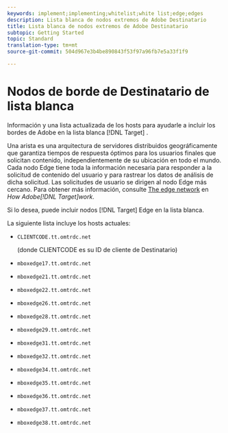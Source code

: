 ```yaml
---
keywords: implement;implementing;whitelist;white list;edge;edges
description: Lista blanca de nodos extremos de Adobe Destinatario
title: Lista blanca de nodos extremos de Adobe Destinatario
subtopic: Getting Started
topic: Standard
translation-type: tm+mt
source-git-commit: 504d967e3b4be890843f53f97a96fb7e5a33f1f9

---
```



# Nodos de borde de Destinatario de lista blanca

Información y una lista actualizada de los hosts para ayudarle a incluir los bordes de Adobe en la lista blanca [!DNL Target] .

Una arista es una arquitectura de servidores distribuidos geográficamente que garantiza tiempos de respuesta óptimos para los usuarios finales que solicitan contenido, independientemente de su ubicación en todo el mundo. Cada nodo Edge tiene toda la información necesaria para responder a la solicitud de contenido del usuario y para rastrear los datos de análisis de dicha solicitud. Las solicitudes de usuario se dirigen al nodo Edge más cercano. Para obtener más información, consulte [The edge network](/help/c-intro/how-target-works.md#concept_0AE2ED8E9DE64288A8B30FCBF1040934) en *How Adobe[!DNL Target]work*.

Si lo desea, puede incluir nodos [!DNL Target] Edge en la lista blanca.

La siguiente lista incluye los hosts actuales:

* `CLIENTCODE.tt.omtrdc.net`

   (donde CLIENTCODE es su ID de cliente de Destinatario)

* `mboxedge17.tt.omtrdc.net`
* `mboxedge21.tt.omtrdc.net`
* `mboxedge22.tt.omtrdc.net`
* `mboxedge26.tt.omtrdc.net`
* `mboxedge28.tt.omtrdc.net`
* `mboxedge29.tt.omtrdc.net`
* `mboxedge31.tt.omtrdc.net`
* `mboxedge32.tt.omtrdc.net`
* `mboxedge34.tt.omtrdc.net`
* `mboxedge35.tt.omtrdc.net`
* `mboxedge36.tt.omtrdc.net`
* `mboxedge37.tt.omtrdc.net`
* `mboxedge38.tt.omtrdc.net`